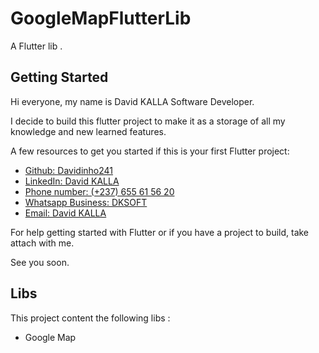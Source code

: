# GoogleMapFlutterLib

A Flutter lib .

## Getting Started

Hi everyone, my name is David KALLA Software Developer.

I decide to build this flutter project to make it as a storage of all my knowledge and new learned features.

A few resources to get you started if this is your first Flutter project:

- [Github: Davidinho241](https://github.com/Davidinho241)
- [LinkedIn: David KALLA](https://www.linkedin.com/in/david-kalla-4931b2116/)
- [Phone number: (+237) 655 61 56 20](https://www.linkedin.com/in/david-kalla-4931b2116/)
- [Whatsapp Business: DKSOFT](https://api.whatsapp.com/send/?phone=237681002432)
- [Email: David KALLA](https://api.whatsapp.com/send/?phone=237681002432)

For help getting started with Flutter or if you have a project to build, take attach with me.

See you soon.

## Libs

This project content the following libs : 

- Google Map